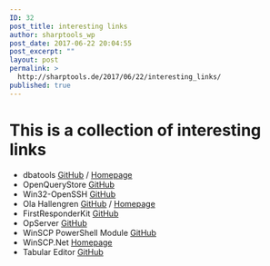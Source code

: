```yaml
---
ID: 32
post_title: interesting links
author: sharptools_wp
post_date: 2017-06-22 20:04:55
post_excerpt: ""
layout: post
permalink: >
  http://sharptools.de/2017/06/22/interesting_links/
published: true
---
```

# This is a collection of interesting links

*   dbatools [GitHub][1] / [Homepage][2]
*   OpenQueryStore [GitHub][3]
*   Win32-OpenSSH [GitHub][4]
*   Ola Hallengren [GitHub][5] / [Homepage][6]
*   FirstResponderKit [GitHub][7]
*   OpServer [GitHub][8]
*   WinSCP PowerShell Module [GitHub][9]
*   WinSCP.Net [Homepage][10]
*   Tabular Editor [GitHub][11]

 [1]: https://github.com/sqlcollaborative/dbatools
 [2]: https://dbatools.io/
 [3]: https://github.com/OpenQueryStore/OpenQueryStore
 [4]: https://github.com/PowerShell/Win32-OpenSSH
 [5]: https://github.com/olahallengren/sql-server-maintenance-solution
 [6]: https://ola.hallengren.com/
 [7]: https://github.com/BrentOzarULTD/SQL-Server-First-Responder-Kit
 [8]: https://github.com/opserver/Opserver
 [9]: https://github.com/dotps1/WinSCP
 [10]: https://winscp.net/eng/index.php
 [11]: https://github.com/otykier/TabularEditor